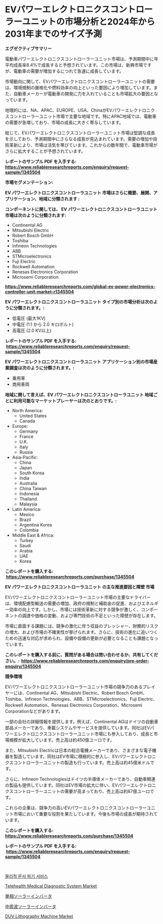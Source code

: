<p><h1>EVパワーエレクトロニクスコントローラーユニットの市場分析と2024年から2031年までのサイズ予測</h1></p><p><strong>エグゼクティブサマリー</strong></p>
<p><p>電動車パワーエレクトロニクスコントローラーユニット市場は、予測期間中に年平均成長率8.4%で成長すると予想されています。この市場は、新興市場ですが、電動車の需要が増加するにつれて急速に成長しています。</p><p>市場動向に関して、EVパワーエレクトロニクスコントローラーユニットの需要は、環境規制の厳格化や燃料効率の向上といった要因により増加しています。また、自動車メーカーが電動車の開発に力を入れていることも市場拡大の要因となっています。</p><p>地理的には、NA、APAC、EUROPE、USA、ChinaがEVパワーエレクトロニクスコントローラーユニット市場で主要な地域です。特にAPAC地域では、電動車の需要が急増しており、市場の成長に大きく寄与しています。</p><p>総じて、EVパワーエレクトロニクスコントローラーユニット市場は堅調な成長を示しており、予測期間中にさらなる成長が見込まれています。需要の増加や技術革新により、市場は活気を帯びています。これからの数年間で、電動車市場がさらに拡大することが予想されています。</p></p>
<p><strong>レポートのサンプル PDF を入手する: <a href="https://www.reliableresearchreports.com/enquiry/request-sample/1345504">https://www.reliableresearchreports.com/enquiry/request-sample/1345504</a></strong></p>
<p><strong>市場セグメンテーション:</strong></p>
<p><strong> EV パワーエレクトロニクスコントローラユニット 市場はさらに概要、展開、アプリケーション、地域に分類されます :</strong></p>
<p><strong>コンポーネントに関しては、 EV パワーエレクトロニクスコントローラユニット 市場は次のように分類されます: &nbsp;</strong></p>
<p><ul><li>Continental AG</li><li>Mitsubishi Electric</li><li>Robert Bosch GmbH</li><li>Toshiba</li><li>Infineon Technologies</li><li>ABB</li><li>STMicroelectronics</li><li>Fuji Electric</li><li>Rockwell Automation</li><li>Renesas Electronics Corporation</li><li>Microsemi Corporation</li></ul></p>
<p><strong><a href="https://www.reliableresearchreports.com/global-ev-power-electronics-controller-unit-market-r1345504">https://www.reliableresearchreports.com/global-ev-power-electronics-controller-unit-market-r1345504</a></strong></p>
<p><strong> EV パワーエレクトロニクスコントローラユニット タイプ別の市場分析は次のように分類されます。:</strong></p>
<p><ul><li>低電圧 (最大1KV)</li><li>中電圧 (1.1 から 2.0 キロボルト)</li><li>高電圧 (2.0 KV以上)</li></ul></p>
<p><strong>レポートのサンプル PDF を入手する: &nbsp;<a href="https://www.reliableresearchreports.com/enquiry/request-sample/1345504">https://www.reliableresearchreports.com/enquiry/request-sample/1345504</a></strong></p>
<p><strong> EV パワーエレクトロニクスコントローラユニット アプリケーション別の市場産業調査は次のように分類されます。:</strong></p>
<p><ul><li>乗用車</li><li>商用車両</li></ul></p>
<p><strong>地域に関して言えば、EV パワーエレクトロニクスコントローラユニット 地域ごとに利用可能なマーケットプレーヤーは次のとおりです。:</strong></p>
<p><ul>
    <li>
        North America:
        <ul>
            <li>United States</li>
            <li>Canada</li>
        </ul>
    </li>
    <li>
        Europe:
        <ul>
            <li>Germany</li>
            <li>France</li>
            <li>U.K.</li>
            <li>Italy</li>
            <li>Russia</li>
        </ul>
    </li>
    <li>
        Asia-Pacific:
        <ul>
            <li>China</li>
            <li>Japan</li>
            <li>South Korea</li>
            <li>India</li>
            <li>Australia</li>
            <li>China Taiwan</li>
            <li>Indonesia</li>
            <li>Thailand</li>
            <li>Malaysia</li>
        </ul>
    </li>
    <li>
        Latin America:
        <ul>
            <li>Mexico</li>
            <li>Brazil</li>
            <li>Argentina Korea</li>
            <li>Colombia</li>
        </ul>
    </li>
    <li>
        Middle East & Africa:
        <ul>
            <li>Turkey</li>
            <li>Saudi</li>
            <li>Arabia</li>
            <li>UAE</li>
            <li>Korea</li>
        </ul>
    </li>
    </ul></p>
<p><strong>このレポートを購入する: &nbsp;<a href="https://www.reliableresearchreports.com/purchase/1345504">https://www.reliableresearchreports.com/purchase/1345504</a></strong></p>
<p><strong>EV パワーエレクトロニクスコントローラユニット の主な推進要因と障壁 市場</strong></p>
<p><p>EVパワーエレクトロニクスコントローラーユニット市場の主要なドライバーは、環境配慮型輸送の需要の増加、政府の規制と補助金の促進、およびエネルギー効率の向上です。しかし、市場には技術革新に対する競争が激しく、コンポーネントの調達や価格の変動、および専門技術の不足といった障壁が存在します。</p><p>市場に直面する課題には、競争の激化に伴う収益のプレッシャー、財務的リスクの増大、および市場の不確実性が挙げられます。さらに、技術の進化に追いつくための迅速な対応が求められ、設備や設備の更新が必要となることも課題となっています。</p></p>
<p><strong>このレポートを購入する前に、質問がある場合は問い合わせるか、共有してください。:&nbsp; <a href="https://www.reliableresearchreports.com/enquiry/pre-order-enquiry/1345504">https://www.reliableresearchreports.com/enquiry/pre-order-enquiry/1345504</a></strong></p>
<p><strong>競争環境</strong></p>
<p><p>EVパワーエレクトロニクスコントローラーユニット市場の競争力のあるプレイヤーには、Continental AG、Mitsubishi Electric、Robert Bosch GmbH、Toshiba、Infineon Technologies、ABB、STMicroelectronics、Fuji Electric、Rockwell Automation、Renesas Electronics Corporation、Microsemi Corporationなどがあります。</p><p>一部の会社の詳細情報を提供します。例えば、Continental AGはドイツの自動車部品メーカーであり、車載システムやサービスを提供しています。同社はEVパワーエレクトロニクスコントローラーユニット市場にも参入しており、成長と市場規模が拡大しています。売上高は約450億ユーロです。</p><p>また、Mitsubishi Electricは日本の総合電機メーカーであり、さまざまな電子機器を製造しています。同社はEV市場に積極的に参入し、EVパワーエレクトロニクスコントローラーユニットの製造も行っています。売上高は約45億米ドルです。</p><p>さらに、Infineon Technologiesはドイツの半導体メーカーであり、自動車関連の製品も提供しています。同社はEV市場の拡大に伴い、EVパワーエレクトロニクスコントローラーユニットの需要が高まっており、売上高は約87億ユーロです。</p><p>これらの企業は、競争力の高いEVパワーエレクトロニクスコントローラーユニット市場において重要な役割を果たしています。今後も市場の成長が期待されています。</p></p>
<p><strong>このレポートを購入する: &nbsp; <a href="https://www.reliableresearchreports.com/purchase/1345504">https://www.reliableresearchreports.com/purchase/1345504</a></strong></p>
<p><strong>レポートのサンプル PDF を入手する: &nbsp;<a href="https://www.reliableresearchreports.com/enquiry/request-sample/1345504">https://www.reliableresearchreports.com/enquiry/request-sample/1345504</a></strong><strong></strong></p>
<p>&nbsp;</p>
<p><p><a href="https://github.com/vsap75a286l/Market-Research-Report-List-2/blob/main/441011986435.md">물리적 문서 파기 서비스</a></p><p><a href="https://github.com/dimitrishawkinswaynenp91rgz/Market-Research-Report-List-2/blob/main/telehealth-medical-diagnostic-system-market.md">Telehealth Medical Diagnostic System Market</a></p><p><a href="https://github.com/decker5351/Market-Research-Report-List-1/blob/main/137641994791.md">単相ソーラーインバータ</a></p><p><a href="https://github.com/KaydenJohns1964/Market-Research-Report-List-1/blob/main/449929594790.md">中周波ソーラーインバータ</a></p><p><a href="https://issuu.com/reportprime-2/docs/duv-lithography-machine-market-size-2030.pptx">DUV Lithography Machine Market</a></p></p>